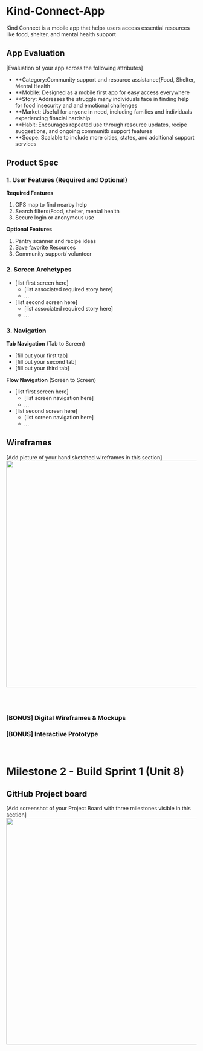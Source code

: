 # Kind-Connect-App
Kind Connect is a mobile app that helps users access essential resources like food, shelter, and mental health support

## App Evaluation

[Evaluation of your app across the following attributes]
- **Category:Community support and resource assistance(Food, Shelter, Mental Health 
- **Mobile: Designed as a mobile first app for easy access everywhere 
- **Story: Addresses the struggle many individuals face in finding help for food insecurity and and emotional challenges 
- **Market: Useful for anyone in need, including families and individuals experiencing finacial hardship
- **Habit: Encourages repeated use through resource updates, recipe suggestions, and ongoing communitb support features 
- **Scope: Scalable to include more cities, states, and additional support services 

## Product Spec

### 1. User Features (Required and Optional)

**Required Features**

1. GPS map to find nearby help
2. Search filters(Food, shelter, mental health 
3. Secure login or anonymous use 

**Optional Features**

1. Pantry scanner and recipe ideas 
2. Save favorite Resources 
3. Community support/ volunteer 

### 2. Screen Archetypes

- [list first screen here]
  - [list associated required story here]
  - ...
- [list second screen here]
  - [list associated required story here]
  - ...

### 3. Navigation

**Tab Navigation** (Tab to Screen)

* [fill out your first tab]
* [fill out your second tab]
* [fill out your third tab]

**Flow Navigation** (Screen to Screen)

- [list first screen here]
  - [list screen navigation here]
  - ...
- [list second screen here]
  - [list screen navigation here]
  - ...

## Wireframes

[Add picture of your hand sketched wireframes in this section] <img src="YOUR_WIREFRAME_IMAGE_URL" width=600>

<br>

<br>

### [BONUS] Digital Wireframes & Mockups

### [BONUS] Interactive Prototype

<br>

# Milestone 2 - Build Sprint 1 (Unit 8)

## GitHub Project board

[Add screenshot of your Project Board with three milestones visible in
this section]
<img src="YOUR_WIREFRAME_IMAGE_URL" width=600>
